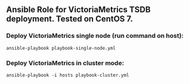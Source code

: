 ## Ansible Role for VictoriaMetrics TSDB deployment. Tested on CentOS 7.

### Deploy VictoriaMetrics single node (run command on host):
```
ansible-playbook playbook-single-node.yml
```
### Deploy VictoriaMetrics in cluster mode:
```
ansible-playbook -i hosts playbook-cluster.yml
```
